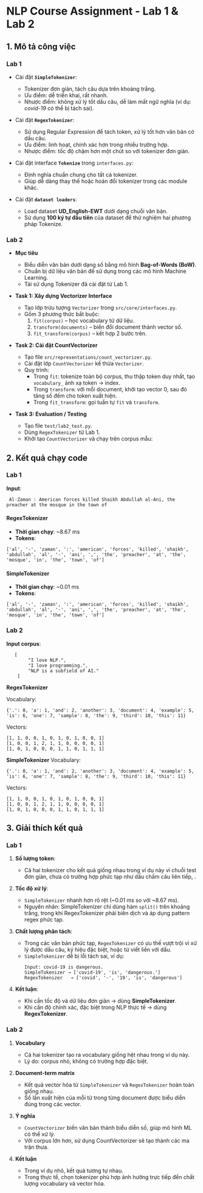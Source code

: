 # NLP Course Assignment - Lab 1 & Lab 2

## 1. Mô tả công việc

###  Lab 1
- Cài đặt **`SimpleTokenizer`**:
  - Tokenizer đơn giản, tách câu dựa trên khoảng trắng.
  - Ưu điểm: dễ triển khai, rất nhanh.
  - Nhược điểm: không xử lý tốt dấu câu, dễ làm mất ngữ nghĩa (ví dụ: *covid-19* có thể bị tách sai).

- Cài đặt **`RegexTokenizer`**:
  - Sử dụng Regular Expression để tách token, xử lý tốt hơn văn bản có dấu câu.
  - Ưu điểm: linh hoạt, chính xác hơn trong nhiều trường hợp.
  - Nhược điểm: tốc độ chậm hơn một chút so với tokenizer đơn giản.

- Cài đặt interface **`Tokenize`** trong `interfaces.py`:
  - Định nghĩa chuẩn chung cho tất cả tokenizer.
  - Giúp dễ dàng thay thế hoặc hoán đổi tokenizer trong các module khác.

- Cài đặt **`dataset loaders`**:
  - Load dataset **UD_English-EWT** dưới dạng chuỗi văn bản.
  - Sử dụng **100 ký tự đầu tiên** của dataset để thử nghiệm hai phương pháp Tokenize.

###  Lab 2
- **Mục tiêu**  
  - Biểu diễn văn bản dưới dạng số bằng mô hình **Bag-of-Words (BoW)**.  
  - Chuẩn bị dữ liệu văn bản để sử dụng trong các mô hình Machine Learning.  
  - Tái sử dụng Tokenizer đã cài đặt từ Lab 1.  

- **Task 1: Xây dựng Vectorizer Interface**  
  - Tạo lớp trừu tượng `Vectorizer` trong `src/core/interfaces.py`.  
  - Gồm 3 phương thức bắt buộc:  
    1. `fit(corpus)` – học vocabulary từ dữ liệu.  
    2. `transform(documents)` – biến đổi document thành vector số.  
    3. `fit_transform(corpus)` – kết hợp 2 bước trên.  

- **Task 2: Cài đặt CountVectorizer**  
  - Tạo file `src/representations/count_vectorizer.py`.  
  - Cài đặt lớp `CountVectorizer` kế thừa `Vectorizer`.  
  - Quy trình:  
    - Trong `fit`: tokenize toàn bộ corpus, thu thập token duy nhất, tạo `vocabulary_` ánh xạ token → index.  
    - Trong `transform`: với mỗi document, khởi tạo vector 0, sau đó tăng số đếm cho token xuất hiện.  
    - Trong `fit_transform`: gọi tuần tự `fit` và `transform`.  

- **Task 3: Evaluation / Testing**  
  - Tạo file `test/lab2_test.py`.  
  - Dùng `RegexTokenizer` từ Lab 1.  
  - Khởi tạo `CountVectorizer` và chạy trên corpus mẫu:  

## 2. Kết quả chạy code

###  Lab 1
**Input**: 
```
 Al-Zaman : American forces killed Shaikh Abdullah al-Ani, the preacher at the mosque in the town of
```


#### RegexTokenizer
- **Thời gian chạy**: ~8.67 ms
- **Tokens**:  
```
['al', '-', 'zaman', ':', 'american', 'forces', 'killed', 'shaikh',
'abdullah', 'al', '-', 'ani', ',', 'the', 'preacher', 'at', 'the',
'mosque', 'in', 'the', 'town', 'of']
```

#### SimpleTokenizer
- **Thời gian chạy**: ~0.01 ms
- **Tokens**:  
```
['al', '-', 'zaman', ':', 'american', 'forces', 'killed', 'shaikh',
'abdullah', 'al', '-', 'ani', ',', 'the', 'preacher', 'at', 'the',
'mosque', 'in', 'the', 'town', 'of']
```


### Lab 2
**Input corpus**:
```
   [
        "I love NLP.",
        "I love programming.",
        "NLP is a subfield of AI."
    ]
```
**RegexTokenizer**

Vocabulary:
```
{'.': 0, 'a': 1, 'and': 2, 'another': 3, 'document': 4, 'example': 5, 'is': 6, 'one': 7, 'sample': 8, 'the': 9, 'third': 10, 'this': 11}
```
Vectors:
```
[1, 1, 0, 0, 1, 0, 1, 0, 1, 0, 0, 1]
[1, 0, 0, 1, 2, 1, 1, 0, 0, 0, 0, 1]
[1, 0, 1, 0, 0, 0, 1, 1, 0, 1, 1, 1]
```

**SimpleTokenizer**
Vocabulary:
```
{'.': 0, 'a': 1, 'and': 2, 'another': 3, 'document': 4, 'example': 5, 'is': 6, 'one': 7, 'sample': 8, 'the': 9, 'third': 10, 'this': 11}
```
Vectors:
```
[1, 1, 0, 0, 1, 0, 1, 0, 1, 0, 0, 1]
[1, 0, 0, 1, 2, 1, 1, 0, 0, 0, 0, 1]
[1, 0, 1, 0, 0, 0, 1, 1, 0, 1, 1, 1]
```
## 3. Giải thích kết quả
### Lab 1

1. **Số lượng token**:  
   - Cả hai tokenizer cho kết quả giống nhau trong ví dụ này vì chuỗi test đơn giản, chưa có trường hợp phức tạp như dấu chấm câu liên tiếp, .  

2. **Tốc độ xử lý**:  
   - `SimpleTokenizer` nhanh hơn rõ rệt (~0.01 ms so với ~8.67 ms).  
   - Nguyên nhân: SimpleTokenizer chỉ dùng hàm `split()` trên khoảng trắng, trong khi RegexTokenizer phải biên dịch và áp dụng pattern regex phức tạp.  

3. **Chất lượng phân tách**:  
   - Trong các văn bản phức tạp, `RegexTokenizer` có ưu thế vượt trội vì xử lý được dấu câu, ký hiệu đặc biệt, hoặc từ viết liền với dấu.  
   - `SimpleTokenizer` dễ bị lỗi tách sai, ví dụ:  
     ```
     Input: covid-19 is dangerous.
     SimpleTokenizer → ['covid-19', 'is', 'dangerous.']
     RegexTokenizer   → ['covid', '-', '19', 'is', 'dangerous']
     ```

4. **Kết luận**:  
   - Khi cần tốc độ và dữ liệu đơn giản → dùng **SimpleTokenizer**.  
   - Khi cần độ chính xác, đặc biệt trong NLP thực tế → dùng **RegexTokenizer**.
### Lab 2

1. **Vocabulary**  
   - Cả hai tokenizer tạo ra vocabulary giống hệt nhau trong ví dụ này.  
   - Lý do: corpus nhỏ, không có trường hợp đặc biệt.
    

2. **Document-term matrix**  
   - Kết quả vector hóa từ `SimpleTokenizer` và `RegexTokenizer` hoàn toàn giống nhau.  
   - Số lần xuất hiện của mỗi từ trong từng document được biểu diễn đúng trong các vector.  

3. **Ý nghĩa**  
   - `CountVectorizer` biến văn bản thành biểu diễn số, giúp mô hình ML có thể xử lý.  
   - Với corpus lớn hơn, sử dụng CountVectorizer sẽ tạo thành các ma trận thưa.

4. **Kết luận**  
   - Trong ví dụ nhỏ, kết quả tương tự nhau.  
   - Trong thực tế, chọn tokenizer phù hợp ảnh hưởng trực tiếp đến chất lượng vocabulary và vector hóa.  




